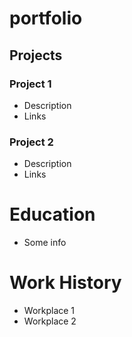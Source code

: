 # portfolio

## Projects
### Project 1
- Description
- Links

### Project 2
- Description
- Links

# Education
- Some info

# Work History
- Workplace 1
- Workplace 2
